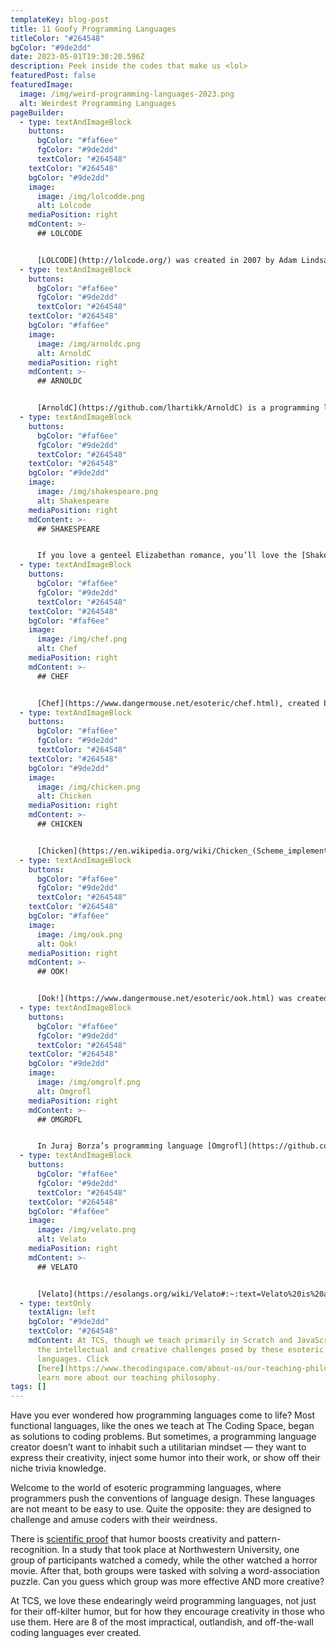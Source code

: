 ```yaml
---
templateKey: blog-post
title: 11 Goofy Programming Languages
titleColor: "#264548"
bgColor: "#9de2dd"
date: 2023-05-01T19:30:20.596Z
description: Peek inside the codes that make us <lol>
featuredPost: false
featuredImage:
  image: /img/weird-programming-languages-2023.png
  alt: Weirdest Programming Languages
pageBuilder:
  - type: textAndImageBlock
    buttons:
      bgColor: "#faf6ee"
      fgColor: "#9de2dd"
      textColor: "#264548"
    textColor: "#264548"
    bgColor: "#9de2dd"
    image:
      image: /img/lolcodde.png
      alt: Lolcode
    mediaPosition: right
    mdContent: >-
      ## LOLCODE


      [LOLCODE](http://lolcode.org/) was created in 2007 by Adam Lindsay, researcher at Lancaster University. It’s a language comprised entirely of meme-ified “lolspeak”. It may not be the most functional coding language, but what LOLCODE lacks in usefulness, it more than makes up for in hilarity and cuteness. Take a look at the “Hello World!” code!
  - type: textAndImageBlock
    buttons:
      bgColor: "#faf6ee"
      fgColor: "#9de2dd"
      textColor: "#264548"
    textColor: "#264548"
    bgColor: "#faf6ee"
    image:
      image: /img/arnoldc.png
      alt: ArnoldC
    mediaPosition: right
    mdContent: >-
      ## ARNOLDC


      [ArnoldC](https://github.com/lhartikk/ArnoldC) is a programming language consisting exclusively of (get this) one-liners from movies starring Arnold Schwarzenegger — especially classics such as Terminator, Predator and Total Recall. [ArnoldC](https://github.com/lhartikk/ArnoldC) was created by Lauri Hartikka, who started by swapping out standard commands for an equivalent Arnold one-liner. For example, the standard commands “False” and “True” become “I LIED” and “NO PROBLEMO”, and “Return” becomes “I’LL BE BACK” Here’s what the (frankly hilarious) "Hello World!" code looks like.
  - type: textAndImageBlock
    buttons:
      bgColor: "#faf6ee"
      fgColor: "#9de2dd"
      textColor: "#264548"
    textColor: "#264548"
    bgColor: "#9de2dd"
    image:
      image: /img/shakespeare.png
      alt: Shakespeare
    mediaPosition: right
    mdContent: >-
      ## SHAKESPEARE


      If you love a genteel Elizabethan romance, you’ll love the [Shakespeare](http://shakespearelang.sourceforge.net/) programming language. Created by Jon Aslund and Karl Hesselstörm, this language reads exactly like a Shakespeare play, including Shakespearean characters, titles, scenes, acts, and stage directions. Because this code is designed to read like a play, it’s quite lengthy — but here’s an excerpt of the “Hello World” code (full version is available [here](http://shakespearelang.sourceforge.net/report/shakespeare/shakespeare.html#SECTION00091000000000000000)).
  - type: textAndImageBlock
    buttons:
      bgColor: "#faf6ee"
      fgColor: "#9de2dd"
      textColor: "#264548"
    textColor: "#264548"
    bgColor: "#faf6ee"
    image:
      image: /img/chef.png
      alt: Chef
    mediaPosition: right
    mdContent: >-
      ## CHEF


      [Chef](https://www.dangermouse.net/esoteric/chef.html), created by David Morgan-Mar, is a programming language that looks like a recipe. The extra twist in this coding language is that, in order for the code to be valid, the recipes have to work both as code AND as functional recipes that make for delicious meals for cooks with different tastes and budgets. Chef is the perfect language for coders looking for an extra scoop of challenge in their coding fun.
  - type: textAndImageBlock
    buttons:
      bgColor: "#faf6ee"
      fgColor: "#9de2dd"
      textColor: "#264548"
    textColor: "#264548"
    bgColor: "#9de2dd"
    image:
      image: /img/chicken.png
      alt: Chicken
    mediaPosition: right
    mdContent: >-
      ## CHICKEN


      [Chicken](https://en.wikipedia.org/wiki/Chicken_(Scheme_implementation)#:~:text=Chicken%20(stylized%20as%20CHICKEN)%20is,many%20extensions%20to%20the%20standard.) is a programming language consisting of only one word: chicken. It was created by Swedish programmer Torbjörn Söderstedt, who was inspired to create it after reading Doug Zongker’s parody of incomprehensible scientific papers. Here is the [paper](https://isotropic.org/papers/chicken.pdf) that inspired the language, and check out the image to the right for, believe it or not, an excerpt from the “Hello World” code.
  - type: textAndImageBlock
    buttons:
      bgColor: "#faf6ee"
      fgColor: "#9de2dd"
      textColor: "#264548"
    textColor: "#264548"
    bgColor: "#faf6ee"
    image:
      image: /img/ook.png
      alt: Ook!
    mediaPosition: right
    mdContent: >-
      ## OOK!


      [Ook!](https://www.dangermouse.net/esoteric/ook.html) was created by serial esoteric language developer David Morgan-Mar, and it involves three words: "Ook.", "Ook?" and "Ook!". In developing Ook!, Morgan-Mar was attempting to create a programming language "writable and readable by orangutans". Yeah, we didn’t believe it when we heard it the first time either.
  - type: textAndImageBlock
    buttons:
      bgColor: "#faf6ee"
      fgColor: "#9de2dd"
      textColor: "#264548"
    textColor: "#264548"
    bgColor: "#9de2dd"
    image:
      image: /img/omgrolf.png
      alt: Omgrofl
    mediaPosition: right
    mdContent: >-
      ## OMGROFL


      In Juraj Borza’s programming language [Omgrofl](https://github.com/OlegSmelov/omgrofl-interpreter) (“oh my god rolling on the floor laughing”’), all of the commands are made up of internet acronyms — “lol”, “brb”, “kthx”, etc. Here’s what the source code for “Hello World!” looks like.
  - type: textAndImageBlock
    buttons:
      bgColor: "#faf6ee"
      fgColor: "#9de2dd"
      textColor: "#264548"
    textColor: "#264548"
    bgColor: "#faf6ee"
    image:
      image: /img/velato.png
      alt: Velato
    mediaPosition: right
    mdContent: >-
      ## VELATO


      [Velato](https://esolangs.org/wiki/Velato#:~:text=Velato%20is%20an%20esoteric%20programming,necessarily%20sound%20like%20random%20notes.) is a melodious coding language created by Daniel Temkin that uses MIDI files as the source code, with the commands determined by the pitch and order of notes. Check out the “Hello World” code to see what it looks like in practice!
  - type: textOnly
    textAlign: left
    bgColor: "#9de2dd"
    textColor: "#264548"
    mdContent: At TCS, though we teach primarily in Scratch and JavaScript, we love
      the intellectual and creative challenges posed by these esoteric
      languages. Click
      [here](https://www.thecodingspace.com/about-us/our-teaching-philosophy) to
      learn more about our teaching philosophy.
tags: []
---
```

Have you ever wondered how programming languages come to life? Most functional languages, like the ones we teach at The Coding Space, began as solutions to coding problems. But sometimes, a programming language creator doesn’t want to inhabit such a utilitarian mindset — they want to express their creativity, inject some humor into their work, or show off their niche trivia knowledge.

Welcome to the world of esoteric programming languages, where programmers push the conventions of language design. These languages are not meant to be easy to use. Quite the opposite: they are designed to challenge and amuse coders with their weirdness. 

There is [scientific proof](https://www.inc.com/yoram-solomon/humor-and-sarcasm-can-make-you-creative-science-says.html) that humor boosts creativity and pattern-recognition. In a study that took place at Northwestern University, one group of participants watched a comedy, while the other watched a horror movie. After that, both groups were tasked with solving a word-association puzzle. Can you guess which group was more effective AND more creative?

At TCS, we love these endearingly weird programming languages, not just for their off-kilter humor, but for how they encourage creativity in those who use them. Here are 8 of the most impractical, outlandish, and off-the-wall coding languages ever created.